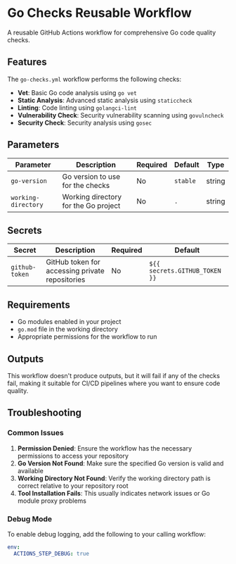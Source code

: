 # Go Checks Reusable Workflow

A reusable GitHub Actions workflow for comprehensive Go code quality checks.

## Features

The `go-checks.yml` workflow performs the following checks:

- **Vet**: Basic Go code analysis using `go vet`
- **Static Analysis**: Advanced static analysis using `staticcheck`
- **Linting**: Code linting using `golangci-lint`
- **Vulnerability Check**: Security vulnerability scanning using `govulncheck`
- **Security Check**: Security analysis using `gosec`

## Parameters

| Parameter | Description | Required | Default | Type |
|-----------|-------------|----------|---------|------|
| `go-version` | Go version to use for the checks | No | `stable` | string |
| `working-directory` | Working directory for the Go project | No | `.` | string |

## Secrets

| Secret | Description | Required | Default |
|--------|-------------|----------|---------|
| `github-token` | GitHub token for accessing private repositories | No | `${{ secrets.GITHUB_TOKEN }}` |

## Requirements

- Go modules enabled in your project
- `go.mod` file in the working directory
- Appropriate permissions for the workflow to run

## Outputs

This workflow doesn't produce outputs, but it will fail if any of the checks fail, making it suitable for CI/CD pipelines where you want to ensure code quality.

## Troubleshooting

### Common Issues

1. **Permission Denied**: Ensure the workflow has the necessary permissions to access your repository
2. **Go Version Not Found**: Make sure the specified Go version is valid and available
3. **Working Directory Not Found**: Verify the working directory path is correct relative to your repository root
4. **Tool Installation Fails**: This usually indicates network issues or Go module proxy problems

### Debug Mode

To enable debug logging, add the following to your calling workflow:

```yaml
env:
  ACTIONS_STEP_DEBUG: true
```